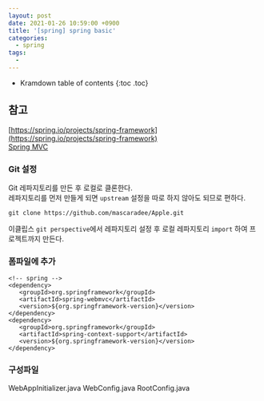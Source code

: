 ```yaml
---
layout: post
date: 2021-01-26 10:59:00 +0900
title: '[spring] spring basic'
categories:
  - spring
tags:
  -
---
```


* Kramdown table of contents
{:toc .toc}

## 참고
[https://spring.io/projects/spring-framework](https://spring.io/projects/spring-framework)  
[Spring MVC](https://docs.spring.io/spring-framework/docs/5.2.12.RELEASE/spring-framework-reference/web.html#spring-web)

### Git 설정

Git 레파지토리를 만든 후 로컬로 클론한다.  
레파지토리를 먼저 만들게 되면 `upstream` 설정을 따로 하지 않아도 되므로 편하다.  

`git clone https://github.com/mascaradee/Apple.git`

이클립스 `git perspective`에서 레파지토리 설정 후 로컬 레파지토리 `import` 하여 프로젝트까지 만든다.

### 폼파일에 추가

 ```
<!-- spring -->
<dependency>
    <groupId>org.springframework</groupId>
    <artifactId>spring-webmvc</artifactId>
    <version>${org.springframework-version}</version>
</dependency>
<dependency>
    <groupId>org.springframework</groupId>
    <artifactId>spring-context-support</artifactId>
    <version>${org.springframework-version}</version>
</dependency>
```

### 구성파일

WebAppInitializer.java
WebConfig.java
RootConfig.java
